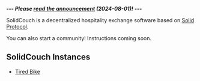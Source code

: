 ***--- Please [read the announcement](https://mrkvon.org/blog/announcing-solidcouch) (2024-08-01)! ---***

SolidCouch is a decentralized hospitality exchange software based on [Solid Protocol](https://solidproject.org).

You can also start a community! Instructions coming soon.

## SolidCouch Instances

- [Tired Bike](https://tired.bike)
